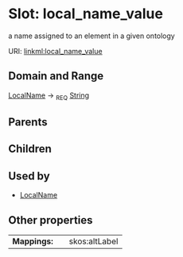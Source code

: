 
# Slot: local_name_value


a name assigned to an element in a given ontology

URI: [linkml:local_name_value](https://w3id.org/linkml/local_name_value)


## Domain and Range

[LocalName](LocalName.md) &#8594;  <sub>REQ</sub> [String](String.md)

## Parents


## Children


## Used by

 * [LocalName](LocalName.md)

## Other properties

|  |  |  |
| --- | --- | --- |
| **Mappings:** | | skos:altLabel |

